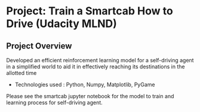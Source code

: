 # Project: Train a Smartcab How to Drive (Udacity MLND)

## Project Overview
Developed an efficient reinforcement learning model for a self-driving agent in a simplified world to aid it in effectively reaching its destinations in the allotted time
- Technologies used : Python, Numpy, Matplotlib, PyGame


Please see the smartcab jupyter notebook for the model to train and learning process for self-driving agent.
